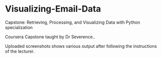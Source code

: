 # Visualizing-Email-Data
Capstone: Retrieving, Processing, and Visualizing Data with Python specialization

Coursera Capstone taught by Dr Severence.. 

Uploaded screenshots shows various output after following the instructions of the lecturer.   
